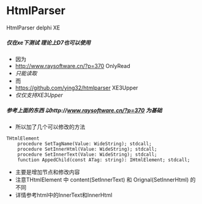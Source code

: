 # HtmlParser
HtmlParser delphi XE
##### 仅在xe下测试 理论上D7也可以使用
+ 因为
+   http://www.raysoftware.cn/?p=370       OnlyRead
+ *只能读取*
+ 而
+   https://github.com/ying32/htmlparser   XE3Upper
+ *仅仅支持XE3Upper*
##### 参考上面的东西 以http://www.raysoftware.cn/?p=370 为基础
+ 所以加了几个可以修改的方法
```
THtmlElement 
    procedure SetTagName(Value: WideString); stdcall;
    procedure SetInnerHtml(Value: WideString); stdcall;
    procedure SetInnerText(Value: WideString); stdcall;
    function AppedChild(const ATag: string): IHtmlElement; stdcall;
```    
+ 主要是增加节点和修改内容
+ 注意THtmlElement 中 content(SetInnerText) 和 Orignal(SetInnerHtml) 的不同
+ 详情参考html中的InnerText和InnerHtml

